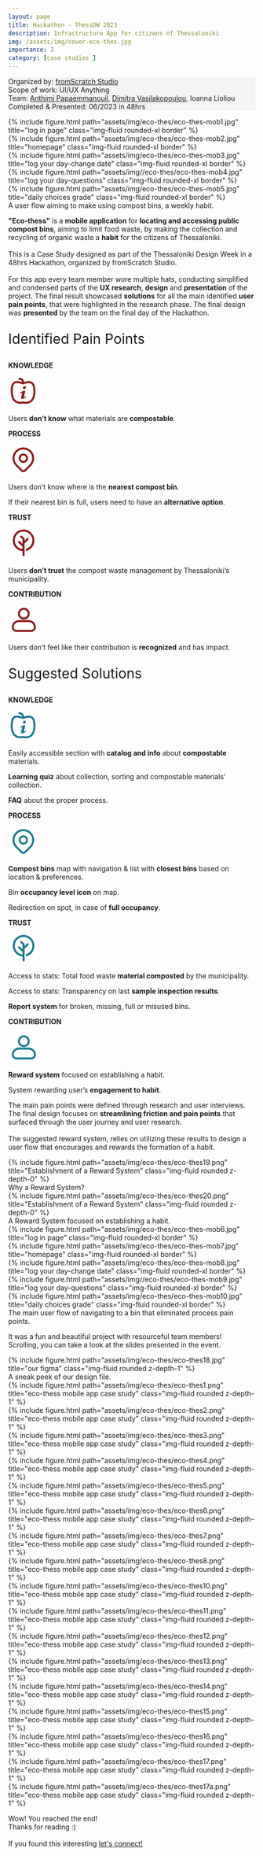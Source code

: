 ```yaml
---
layout: page
title: Hackathon - ThessDW 2023
description: Infrastructure App for citizens of Thessaloniki
img: /assets/img/cover-eco-thes.jpg
importance: 2
category: [case studies_]
---
```

<div class="px-3 pt-3 pb-1 mb-3 rounded" style="background-color: rgba(43, 86, 127, .05);">
    <p>
    Organized by: <a href="https://www.fromscratch.io/#/">fromScratch Studio</a><br>
    Scope of work: UI/UX Anything<br>
    Team: <a href="https://www.linkedin.com/in/anthimi-papaemmanouil-46473a203/">Anthimi Papaemmanouil</a>, <a href="https://www.linkedin.com/in/dimitra-vasilakopoulou/">Dimitra Vasilakopoulou</a>, Ioanna Lioliou <br>
    Completed & Presented: 06/2023 in 48hrs<br>
    </p>
 </div>

<div class="row justify-content-center">
    <div class="col-6 col-sm mt-3 mt-md-0">
        {% include figure.html path="assets/img/eco-thes/eco-thes-mob1.jpg" title="log in page" class="img-fluid rounded-xl border" %}
    </div>
    <div class="col-6 col-sm mt-3 mt-md-0">
        {% include figure.html path="assets/img/eco-thes/eco-thes-mob2.jpg" title="homepage" class="img-fluid rounded-xl border" %}
    </div>
    <div class="col-6 col-sm mt-3 mt-md-0">
        {% include figure.html path="assets/img/eco-thes/eco-thes-mob3.jpg" title="log your day-change date" class="img-fluid rounded-xl border" %}
    </div>
    <div class="col-6 col-sm mt-3 mt-md-0">
        {% include figure.html path="assets/img//eco-thes/eco-thes-mob4.jpg" title="log your day-questions" class="img-fluid rounded-xl border" %}
    </div>
    <div class="col-6 col-sm mt-3 mt-md-0">
        {% include figure.html path="assets/img/eco-thes/eco-thes-mob5.jpg" title="daily choices grade" class="img-fluid rounded-xl border" %}
    </div>
</div>
<div class="caption">
    A user flow aiming to make using compost bins, a weekly habit.
</div>

<div class="row text-md-center justify-content-center">
    <div class="col-lg-8">
        <p><b>"Εco-thess"</b> is a <b>mobile application</b> for <b>locating and accessing public compost bins</b>, aiming to limit food waste, by making the collection and recycling of organic waste a <b>habit</b> for the citizens of Thessaloniki.<br><br>
        This is a Case Study designed as part of the Thessaloniki Design Week in a 48hrs Hackathon, organized by fromScratch Studio. <br><br>
        For this app every team member wore multiple hats, conducting simplified and condensed parts of the <b>UX research</b>, <b>design</b> and <b>presentation</b> of the project. The final result showcased <b>solutions</b> for all the main identified <b>user pain points</b>, that were highlighted in the research phase. The final design was <b>presented</b> by the team on the final day of the Hackathon.</p>
    </div>    
</div>

<!-- Identified Pain Points Cards -->
<div class="row justify-content-center mt-2">
    <p style="font-size:28px">Identified Pain Points</p>
</div> 
<div class="row justify-content-center">
    <div class="col-12 col-sm mb-2">
        <div class="align-items-start text-center painpoint-card h-100">
            <p> <b>KNOWLEDGE</b> </p>
            <p> <img src = "/assets/icn/knowledge-red.svg" /> </p>
            <p class="mb-0">Users <b>don’t know</b> what materials are <b>compostable</b>.</p>
        </div>
    </div>
    <div class="col-12 col-sm mb-2">
        <div class="align-items-start text-center painpoint-card h-100">
            <p> <b>PROCESS</b> </p>
            <p> <img src = "/assets/icn/process-red.svg" /> </p>
            <p>Users don’t know where is the <b>nearest compost bin</b>.</p>
            <p class="mb-0">If their nearest bin is full, users need to have an <b>alternative option</b>.</p>
        </div>
    </div>
      <div class="col-12 col-sm mb-2">
        <div class="align-items-start text-center painpoint-card h-100">          
            <p> <b>TRUST</b> </p>
            <p> <img src = "/assets/icn/trust-red.svg" /> </p>
            <p class="mb-0">Users <b>don’t trust</b> the compost waste management by Thessaloniki’s municipality.</p>
        </div>
    </div>
      <div class="col-12 col-sm mb-2">
        <div class="align-items-start text-center painpoint-card h-100">          
            <p> <b>CONTRIBUTION</b> </p>
            <p> <img src = "/assets/icn/contribution-red.svg" /> </p>
            <p class="mb-0">Users don’t feel like their contribution is <b>recognized</b> and has impact.</p>
        </div>
    </div>  
</div>

<!-- Suggested Solutions Cards -->
<div class="row justify-content-center mt-4">
    <p style="font-size:28px">Suggested Solutions</p>
</div> 
<div class="row justify-content-center">
    <div class="col-12 col-sm mb-2">
        <div class="align-items-start text-center solution-card h-100">
            <p> <b>KNOWLEDGE</b> </p>
            <p> <img src = "/assets/icn/knowledge-blue.svg" /> </p>
            <p class="solution mb-2"> Easily accessible section with <b>catalog and info</b> about <b>compostable</b> materials. </p>
            <p class="solution mb-2"> <b>Learning quiz</b> about collection, sorting and compostable materials’ collection. </p>
            <p class="solution mb-0"> <b>FAQ</b> about the proper process. </p>
        </div>
    </div>
    <div class="col-12 col-sm mb-2">
        <div class="align-items-start text-center solution-card h-100">
            <p> <b>PROCESS</b> </p>
            <p> <img src = "/assets/icn/process-blue.svg" /> </p>
            <p class="solution mb-2"><b>Compost bins</b> map with navigation & list with <b>closest bins</b> based on location & preferences.</p>
            <p class="solution mb-2">Bin <b>occupancy level icon</b> on map.</p>
            <p class="solution mb-0">Redirection on spot, in case of <b>full occupancy</b>.</p>
        </div>
    </div>
      <div class="col-12 col-sm mb-2">
        <div class="align-items-start text-center solution-card h-100">          
            <p> <b>TRUST</b> </p>
            <p> <img src = "/assets/icn/trust-blue.svg" /> </p>
            <p class="solution mb-2">Access to stats: Total food waste <b>material composted</b> by the municipality.</p>
            <p class="solution mb-2">Access to stats: Transparency on last <b>sample inspection results</b>.</p>
            <p class="solution mb-0"><b>Report system</b> for broken, missing, full or misused bins.</p>
        </div>
    </div>
      <div class="col-12 col-sm mb-2">
        <div class="align-items-start text-center solution-card h-100">          
            <p> <b>CONTRIBUTION</b> </p>
            <p> <img src = "/assets/icn/contribution-blue.svg" /> </p>
            <p class="solution mb-2"><b>Reward system</b> focused on establishing a habit.</p>
            <p class="solution mb-0">System rewarding user’s <b>engagement to habit</b>.</p>
        </div>
    </div>  
</div>

<div class="row text-md-center justify-content-center mt-4">
    <div class="col-lg-8">
        <p>The main pain points were defined through research and user interviews. The final design focuses on <b>streamlining friction and pain points</b> that surfaced through the user journey and user research. <br><br> 
        The suggested reward system, relies on utilizing these results to design a user flow that encourages and rewards the formation of a habit.</p>
    </div>    
</div>

<div class="row">
    <div class="col-sm mt-4">
        {% include figure.html path="assets/img/eco-thes/eco-thes19.png" title="Establishment of a Reward System" class="img-fluid rounded z-depth-0" %}
    </div>
</div>
<div class="caption">
    Why a Reward System?
</div>

<div class="row">
    <div class="col-sm mt-4">
        {% include figure.html path="assets/img/eco-thes/eco-thes20.png" title="Establishment of a Reward System" class="img-fluid rounded z-depth-0" %}
    </div>
</div>
<div class="caption">
    A Reward System focused on establishing a habit.
</div>

<div class="row justify-content-center">
    <div class="col-6 col-sm mt-3 mt-md-0">
        {% include figure.html path="assets/img/eco-thes/eco-thes-mob6.jpg" title="log in page" class="img-fluid rounded-xl border" %}
    </div>
    <div class="col-6 col-sm mt-3 mt-md-0">
        {% include figure.html path="assets/img/eco-thes/eco-thes-mob7.jpg" title="homepage" class="img-fluid rounded-xl border" %}
    </div>
    <div class="col-6 col-sm mt-3 mt-md-0">
        {% include figure.html path="assets/img/eco-thes/eco-thes-mob8.jpg" title="log your day-change date" class="img-fluid rounded-xl border" %}
    </div>
    <div class="col-6 col-sm mt-3 mt-md-0">
        {% include figure.html path="assets/img//eco-thes/eco-thes-mob9.jpg" title="log your day-questions" class="img-fluid rounded-xl border" %}
    </div>
    <div class="col-6 col-sm mt-3 mt-md-0">
        {% include figure.html path="assets/img/eco-thes/eco-thes-mob10.jpg" title="daily choices grade" class="img-fluid rounded-xl border" %}
    </div>
</div>
<div class="caption">
    The main user flow of navigating to a bin that eliminated process pain points.
</div>

<div class="row text-md-center justify-content-center">
    <div class="col-lg-8">
        <p>It was a fun and beautiful project with resourceful team members! <br>Scrolling, you can take a look at the slides presented in the event.</p>
    </div>    
</div>

<div class="row">
    <div class="col-sm mt-4">
        {% include figure.html path="assets/img/eco-thes/eco-thes18.jpg" title="our figma" class="img-fluid rounded z-depth-1" %}
    </div>
</div>
<div class="caption">
    A sneak peek of our design file.
</div>

<div class="text-center">
 <div class="row">
        <div class="col-sm mt-4">
            {% include figure.html path="assets/img/eco-thes/eco-thes1.png" title="eco-thess mobile app case study" class="img-fluid rounded z-depth-1" %}
        </div>
    </div>
    <div class="row">
        <div class="col-sm mt-4">
            {% include figure.html path="assets/img/eco-thes/eco-thes2.png" title="eco-thess mobile app case study" class="img-fluid rounded z-depth-1" %}
        </div>
    </div>
    <div class="row">
        <div class="col-sm">
            {% include figure.html path="assets/img/eco-thes/eco-thes3.png" title="eco-thess mobile app case study" class="img-fluid rounded z-depth-1" %}
        </div>
    </div>
    <div class="row">
        <div class="col-sm">
            {% include figure.html path="assets/img/eco-thes/eco-thes4.png" title="eco-thess mobile app case study" class="img-fluid rounded z-depth-1" %}
        </div>
    </div>
    <div class="row">
        <div class="col-sm">
            {% include figure.html path="assets/img/eco-thes/eco-thes5.png" title="eco-thess mobile app case study" class="img-fluid rounded z-depth-1" %}
        </div>
    </div>
    <div class="row">
        <div class="col-sm">
            {% include figure.html path="assets/img/eco-thes/eco-thes6.png" title="eco-thess mobile app case study" class="img-fluid rounded z-depth-1" %}
        </div>
    </div>
    <div class="row">
        <div class="col-sm">
            {% include figure.html path="assets/img/eco-thes/eco-thes7.png" title="eco-thess mobile app case study" class="img-fluid rounded z-depth-1" %}
        </div>
    </div>
    <div class="row">
        <div class="col-sm">
            {% include figure.html path="assets/img/eco-thes/eco-thes8.png" title="eco-thess mobile app case study" class="img-fluid rounded z-depth-1" %}
        </div>
    </div>    
    <div class="row">
        <div class="col-sm">
            {% include figure.html path="assets/img/eco-thes/eco-thes10.png" title="eco-thess mobile app case study" class="img-fluid rounded z-depth-1" %}
        </div>
    </div>
    <div class="row">
        <div class="col-sm">
            {% include figure.html path="assets/img/eco-thes/eco-thes11.png" title="eco-thess mobile app case study" class="img-fluid rounded z-depth-1" %}
        </div>
    </div>
    <div class="row">
        <div class="col-sm">
            {% include figure.html path="assets/img/eco-thes/eco-thes12.png" title="eco-thess mobile app case study" class="img-fluid rounded z-depth-1" %}
        </div>
    </div>
    <div class="row">
        <div class="col-sm">
            {% include figure.html path="assets/img/eco-thes/eco-thes13.png" title="eco-thess mobile app case study" class="img-fluid rounded z-depth-1" %}
        </div>
    </div>
    <div class="row">
        <div class="col-sm">
            {% include figure.html path="assets/img/eco-thes/eco-thes14.png" title="eco-thess mobile app case study" class="img-fluid rounded z-depth-1" %}
        </div>
    </div>
    <div class="row">
        <div class="col-sm">       
            {% include figure.html path="assets/img/eco-thes/eco-thes15.png" title="eco-thess mobile app case study" class="img-fluid rounded z-depth-1" %}        
        </div>
    </div>
    <div class="row">
        <div class="col-sm">
            {% include figure.html path="assets/img/eco-thes/eco-thes16.png" title="eco-thess mobile app case study" class="img-fluid rounded z-depth-1" %}
        </div>
    </div>
    <div class="row">
        <div class="col-sm">
            {% include figure.html path="assets/img/eco-thes/eco-thes17.png" title="eco-thess mobile app case study" class="img-fluid rounded z-depth-1" %}
        </div>
    </div>
    <div class="row">
        <div class="col-sm">
            {% include figure.html path="assets/img/eco-thes/eco-thes17a.png" title="eco-thess mobile app case study" class="img-fluid rounded z-depth-1" %}
        </div>
    </div>
</div>

<div class="row text-md-center justify-content-center">
    <div class="col-lg-8">
        <p>Wow! You reached the end!<br>Thanks for reading :)<br><br>
        If you found this interesting <a href="https://www.linkedin.com/in/jlioliou/">let's connect!</a></p>
    </div>    
</div>
